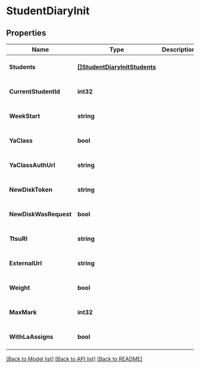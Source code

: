 # StudentDiaryInit

## Properties
Name | Type | Description | Notes
------------ | ------------- | ------------- | -------------
**Students** | [**[]StudentDiaryInitStudents**](studentDiaryInit_students.md) |  | [optional] [default to null]
**CurrentStudentId** | **int32** |  | [optional] [default to null]
**WeekStart** | **string** |  | [optional] [default to null]
**YaClass** | **bool** |  | [optional] [default to null]
**YaClassAuthUrl** | **string** |  | [optional] [default to null]
**NewDiskToken** | **string** |  | [optional] [default to null]
**NewDiskWasRequest** | **bool** |  | [optional] [default to null]
**TtsuRl** | **string** |  | [optional] [default to null]
**ExternalUrl** | **string** |  | [optional] [default to null]
**Weight** | **bool** |  | [optional] [default to null]
**MaxMark** | **int32** |  | [optional] [default to null]
**WithLaAssigns** | **bool** |  | [optional] [default to null]

[[Back to Model list]](../README.md#documentation-for-models) [[Back to API list]](../README.md#documentation-for-api-endpoints) [[Back to README]](../README.md)

